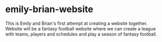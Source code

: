 # emily-brian-website
This is Emily and Brian's first attempt at creating a website together. Website will be a fantasy football website where we can create a league with teams, players and schedules and play a season of fantasy football.
